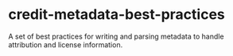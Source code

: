 credit-metadata-best-practices
==============================

A set of best practices for writing and parsing metadata to handle attribution and license information.
